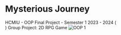 # Mysterious Journey 
HCMIU - OOP Final Project - Semester 1 2023 - 2024  (<br>)
Group Project: 2D RPG Game
![OOP 1](https://github.com/ctin2004/OOP_lab/assets/134122434/f81a2e07-9412-4f1e-bc91-2274f6585c32)
